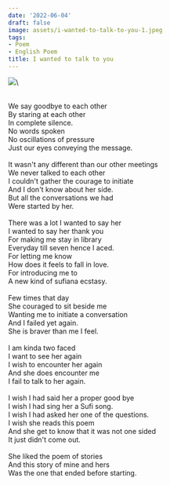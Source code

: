 ```yaml
---
date: '2022-06-04'
draft: false
image: assets/i-wanted-to-talk-to-you-1.jpeg
tags:
- Poem
- English Poem
title: I wanted to talk to you
---
```

[![](https://blogger.googleusercontent.com/img/b/R29vZ2xl/AVvXsEiDZRcwmf4AZAk9gC6bltpgDRuuN2wJFbRPcRsVlPOIKVe6nXal5i-1FLWQRXgeBSkOFBE0NpL0N9QTBvSfJFK2MTEyXHbjsalsC7LLy7RSj-7k27JsqKNcMtZvX9KUxPr7z1a0SH9u06nuVIq5pjpf48IXirsnc66TahuISf71thb8HJMcfv6K6u6dHQ/s320/IMG_20221126_084451.jpg)](https://blogger.googleusercontent.com/img/b/R29vZ2xl/AVvXsEiDZRcwmf4AZAk9gC6bltpgDRuuN2wJFbRPcRsVlPOIKVe6nXal5i-1FLWQRXgeBSkOFBE0NpL0N9QTBvSfJFK2MTEyXHbjsalsC7LLy7RSj-7k27JsqKNcMtZvX9KUxPr7z1a0SH9u06nuVIq5pjpf48IXirsnc66TahuISf71thb8HJMcfv6K6u6dHQ/s4160/IMG_20221126_084451.jpg)\
  
 \
We say goodbye to each other\
By staring at each other\
In complete silence.\
No words spoken\
No oscillations of pressure\
Just our eyes conveying the message.\
  \
It wasn't any different than our other meetings\
We never talked to each other\
I couldn't gather the courage to initiate\
And I don't know about her side.\
But all the conversations we had\
Were started by her.\
  \
There was a lot I wanted to say her\
I wanted to say her thank you\
For making me stay in library\
Everyday till seven hence I aced.\
For letting me know\
How does it feels to fall in love.\
For introducing me to\
A new kind of sufiana ecstasy.\
  \
Few times that day\
She couraged to sit beside me\
Wanting me to initiate a conversation\
And I failed yet again.\
She is braver than me I feel.\
  \
I am kinda two faced\
I want to see her again\
I wish to encounter her again\
And she does encounter me\
I fail to talk to her again.\
  \
I wish I had said her a proper good bye\
I wish I had sing her a Sufi song.\
I wish I had asked her one of the questions.\
I wish she reads this poem\
And she get to know that it was not one sided\
It just didn't come out.\
  \
She liked the poem of stories\
And this story of mine and hers\
Was the one that ended before starting.